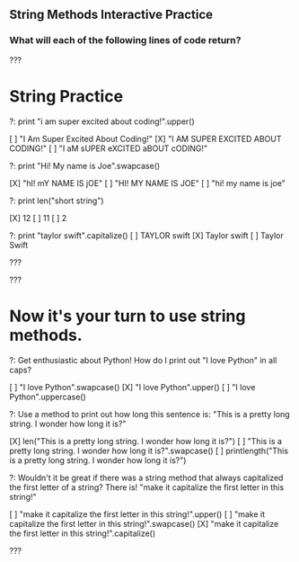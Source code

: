 
## String Methods Interactive Practice
### What will each of the following lines of code return?

???

# String Practice

?: print "i am super excited about coding!".upper()

[ ] "I Am Super Excited About Coding!"
[X] "I AM SUPER EXCITED ABOUT CODING!"
[ ] "I aM sUPER eXCITED aBOUT cODING!"


?: print "Hi! My name is Joe".swapcase()

[X] "hI! mY NAME IS jOE"
[ ] "HI! MY NAME IS JOE"
[ ] "hi! my name is joe"


?: print len("short string")

[X] 12
[ ] 11
[ ] 2

?: print "taylor swift".capitalize()
[ ] TAYLOR swift
[X] Taylor swift
[ ] Taylor Swift

???

???

# Now it's your turn to use string methods.

?: Get enthusiastic about Python! How do I print out "I love Python" in all caps?

[ ] "I love Python".swapcase()
[X] "I love Python".upper()
[ ] "I love Python".uppercase()

?: Use a method to print out how long this sentence is: "This is a pretty long string. I wonder how long it is?"

[X] len("This is a pretty long string. I wonder how long it is?")
[ ] "This is a pretty long string. I wonder how long it is?".swapcase()
[ ] printlength("This is a pretty long string. I wonder how long it is?")

?: Wouldn't it be great if there was a string method that always capitalized the first letter of a string? There is! "make it capitalize the first letter in this string!"

[ ] "make it capitalize the first letter in this string!".upper()
[ ] "make it capitalize the first letter in this string!".swapcase()
[X] "make it capitalize the first letter in this string!".capitalize()

???
